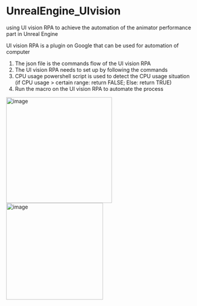 # UnrealEngine_UIvision
using UI vision RPA to achieve the automation of the animator performance part in Unreal Engine  
  
UI vision RPA is a plugin on Google that can be used for automation of computer  
  
1. The json file is the commands flow of the UI vision RPA
2. The UI vision RPA needs to set up by following the commands
3. CPU usage powershell script is used to detect the CPU usage situation (if CPU usage > certain range: return FALSE; Else: return TRUE)
4. Run the macro on the UI vision RPA to automate the process
<img width="283" alt="image" src="https://github.com/JerryTseee/UnrealEngine_UIvision/assets/126223772/e92d193a-7344-441c-82a0-45927ea84862">
<img width="259" alt="image" src="https://github.com/JerryTseee/UnrealEngine_UIvision/assets/126223772/69e2b0b2-2e9c-42b8-83b7-fbb36bdec7ce">
